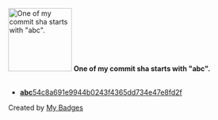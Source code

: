 <img src="https://github.com/my-badges/my-badges/blob/master/src/all-badges/abc-commit/abc-commit.png?raw=true" alt="One of my commit sha starts with &quot;abc&quot;." title="One of my commit sha starts with &quot;abc&quot;." width="128">
<strong>One of my commit sha starts with &quot;abc&quot;.</strong>
<br><br>

- <a href="https://github.com/eryajf/read-list/commit/abc54c8a691e9944b0243f4365dd734e47e8fd2f"><strong>abc</strong>54c8a691e9944b0243f4365dd734e47e8fd2f</a>


Created by <a href="https://github.com/my-badges/my-badges">My Badges</a>